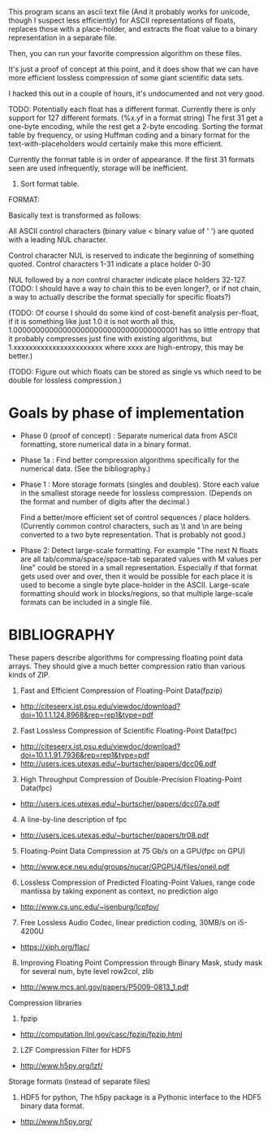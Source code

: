 This program scans an ascii text file (And it probably works for unicode, though I suspect less efficiently) for ASCII representations of floats, replaces those with a place-holder, and extracts the float value to a binary representation in a separate file.

Then, you can run your favorite compression algorithm on these files.

It's just a proof of concept at this point, and it does show that we can have more efficient lossless compression of some giant scientific data sets.

I hacked this out in a couple of hours, it's undocumented and not very good.

TODO:
Potentially each float has a different format. Currently there is only support for 127 different formats. (%x.yf in a format string) The first 31 get a one-byte encoding, while the rest get a 2-byte encoding. Sorting the format table by frequency, or using Huffman coding and a binary format for the text-with-placeholders would certainly make this more efficient.

Currently the format table is in order of appearance. If the first 31 formats seen are used infrequently, storage will be inefficient.

1) Sort format table.

FORMAT:

Basically text is transformed as follows:

All ASCII control characters (binary value < binary value of ' ') are quoted with a leading NUL character.

Control character NUL is reserved to indicate the beginning of something quoted.
Control characters 1-31 indicate a place holder 0-30

NUL followed by a _non_ control character indicate place holders 32-127.
(TODO: I should have a way to chain this to be even longer?, or if not chain, a way to actually describe the format specially for specific floats?)

(TODO: Of course I should do some kind of cost-benefit analysis per-float, if it is something like just 1.0 it is not worth all this, 1.0000000000000000000000000000000000001 has so little entropy that it probably compresses just fine with existing algorithms, but 1.xxxxxxxxxxxxxxxxxxxxxxx where xxxx are high-entropy, this may be better.)

(TODO: Figure out which floats can be stored as single vs which need to be double for lossless compression.)

Goals by phase of implementation
===============================

- Phase 0 (proof of concept) : 
	Separate numerical data from ASCII formatting, store numerical data in a binary format.

- Phase 1a : 
	Find better compression algorithms specifically for the numerical data. (See the bibliography.)

- Phase 1 :
	More storage formats (singles and doubles). Store each value in the smallest storage neede for lossless compression. (Depends on the format and number of digits after the decimal.)
	
	Find a better/more efficient set of control sequences / place holders. (Currently common control characters, such as \t and \n are being converted to a two byte representation. That is probably not good.)

- Phase 2:
	Detect large-scale formatting. For example "The next N floats are all tab/comma/space/space-tab separated values with M values per line" could be stored in a small representation. Especially if that format gets used over and over, then it would be possible for each place it is used to become a single byte place-holder in the ASCII.
	Large-scale formatting should work in blocks/regions, so that multiple large-scale formats can be included in a single file.

BIBLIOGRAPHY
===========
These papers describe algorithms for compressing floating point data arrays. They should give a much better compression ratio than various kinds of ZIP.


1) Fast and Efficient Compression of Floating-Point Data(fpzip)
- http://citeseerx.ist.psu.edu/viewdoc/download?doi=10.1.1.124.8968&rep=rep1&type=pdf

2) Fast Lossless Compression of Scientific Floating-Point Data(fpc)
- http://citeseerx.ist.psu.edu/viewdoc/download?doi=10.1.1.91.7936&rep=rep1&type=pdf
- http://users.ices.utexas.edu/~burtscher/papers/dcc06.pdf

3) High Throughput Compression of Double-Precision Floating-Point Data(fpc)
- http://users.ices.utexas.edu/~burtscher/papers/dcc07a.pdf

4) A line-by-line description of fpc
- http://users.ices.utexas.edu/~burtscher/papers/tr08.pdf

5) Floating-Point Data Compression at 75 Gb/s on a GPU(fpc on GPU)
- http://www.ece.neu.edu/groups/nucar/GPGPU4/files/oneil.pdf 
 
6) Lossless Compression of Predicted Floating-Point Values, range code mantissa by taking exponent as context, no prediction algo
- http://www.cs.unc.edu/~isenburg/lcpfpv/ 

7) Free Lossless Audio Codec, linear prediction coding, 30MB/s on i5-4200U
- https://xiph.org/flac/

8) Improving Floating Point Compression through Binary Mask, study mask for several num, byte level row2col, zlib
- http://www.mcs.anl.gov/papers/P5009-0813_1.pdf


Compression libraries
1) fpzip
- http://computation.llnl.gov/casc/fpzip/fpzip.html

2) LZF Compression Filter for HDF5
- http://www.h5py.org/lzf/

Storage formats (instead of separate files)

1) HDF5 for python, The h5py package is a Pythonic interface to the HDF5 binary data format.
- http://www.h5py.org/
